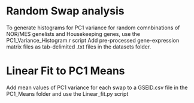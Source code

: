 # Random Swap analysis 
To generate histograms for PC1 variance for random comnbinations of NOR/MES genelists and Housekeeping genes, use the PC1_Variance_Histogram.r script 
Add pre-processed gene-expression matrix files as tab-delimited .txt files in the datasets folder.

# Linear Fit to PC1 Means
Add mean values of PC1 variance for each swap to a GSEID.csv file in the PC1_Means folder and use the Linear_fit.py script
